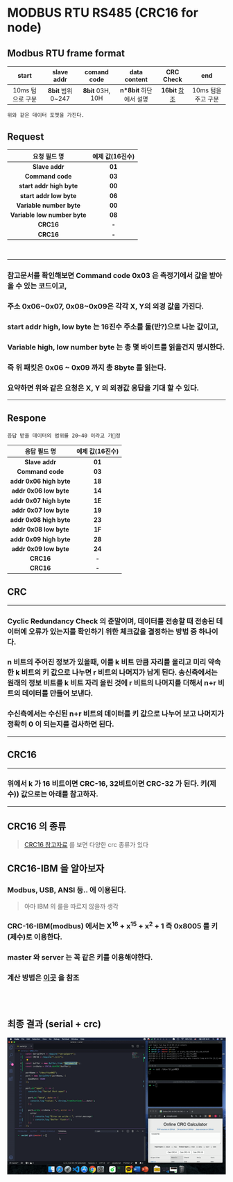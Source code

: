 # MODBUS RTU RS485 (CRC16 for node)

## Modbus RTU frame format  
|    start    |    slave addr     |    comand code    |    data content    |         CRC Check         |      end      |
| :---------: | :---------------: | :---------------: | :----------------: | :-----------------------: | :-----------: |
| 10ms 텀으로 구분 | **8bit** 범위 0~247 | **8bit** 03H, 10H | **n*8bit** 하단에서 설명 | **16bit** [참조](naver.com) | 10ms 텀을 주고 구분 |
    위와 같은 데이터 포맷을 가진다.

## Request
|             요청 필드 명              | 예제 값(16진수) |
| :------------------------------: | :--------: |
|        <b>Slave addr</b>         | <b>01</b>  |
|       <b>Command code</b>        | <b>03</b>  |
|   <b>start addr high byte</b>    | <b>00</b>  |
|    <b>start addr low byte</b>    | <b>06</b>  |
|   <b>Variable number byte </b>   | <b>00</b>  |
| <b>Variable low number byte </b> | <b>08</b>  |
|           <b>CRC16</b>           |  <b>-</b>  |
|           <b>CRC16</b>           |  <b>-</b>  |
<br>

---
### 참고문서를 확인해보면 Command code 0x03 은 측정기에서 값을 받아 올 수 있는 코드이고,  
### 주소 0x06\~0x07, 0x08\~0x09은 각각 X, Y의 외경 값을 가진다.
### start addr high, low byte 는 16진수 주소를 둘(반?)으로 나눈 값이고,
### Variable high, low number byte 는 총 몇 바이트를 읽을건지 명시한다.
### 즉 위 패킷은 0x06 \~ 0x09 까지 총 8byte 를 읽는다.
### 요약하면 위와 같은 요청은 X, Y 의 외경값 응답을 기대 할 수 있다.
---
## Respone
    응답 받을 데이터의 범위를 20~40 이라고 가정
|          응답 필드 명           | 예제 값(16진수) |
| :------------------------: | :--------: |
|     <b>Slave addr</b>      | <b>01</b>  |
|    <b>Command code</b>     | <b>03</b>  |
| <b>addr 0x06 high byte</b> | <b>18</b>  |
| <b>addr 0x06 low byte</b>  | <b>14</b>  |
| <b>addr 0x07 high byte</b> | <b>1E</b>  |
| <b>addr 0x07 low byte</b>  | <b>19</b>  |
| <b>addr 0x08 high byte</b> | <b>23</b>  |
| <b>addr 0x08 low byte</b>  | <b>1F</b>  |
| <b>addr 0x09 high byte</b> | <b>28</b>  |
| <b>addr 0x09 low byte</b>  | <b>24</b>  |
|        <b>CRC16</b>        |  <b>-</b>  |
|        <b>CRC16</b>        |  <b>-</b>  |


## CRC
---
### Cyclic Redundancy Check 의 준말이며, 데이터를 전송할 때 전송된 데이터에 오류가 있는지를 확인하기 위한 체크값을 결정하는 방법 중 하나이다.

### n 비트의 주어진 정보가 있을때, 이를 k 비트 만큼 자리를 올리고 미리 약속한 k 비트의 키 값으로 나누면 r 비트의 나머지가 남게 된다. 송신측에서는 원래의 정보 비트를 k 비트 자리 올린 것에 r 비트의 나머지를 더해서 n+r 비트의 데이터를 만들어 보낸다.

### 수신측에서는 수신된 n+r 비트의 데이터를 키 값으로 나누어 보고 나머지가 정확히 0 이 되는지를 검사하면 된다.
---

## CRC16
---
### 위에서 k 가 16 비트이면 CRC-16, 32비트이면 CRC-32 가 된다. 키(제수)) 값으로는 아래를 참고하자.
---

## CRC16 의 종류
 > [CRC16 참고자료](https://en.wikipedia.org/wiki/Cyclic_redundancy_check#Polynomial_representations_of_cyclic_redundancy_checks) 를 보면 다양한 crc 종류가 있다  
 
## **CRC16-IBM** 을 알아보자
### Modbus, USB, ANSI 등.. 에 이용된다.
> 아마 IBM 의 룰을 따르지 않을까 생각

### CRC-16-IBM(modbus) 에서는 X<sup>16</sup>  + x<sup>15</sup> + x<sup>2</sup> + 1 즉 0x8005 를 키(제수)로 이용한다.   
### master 와 server 는 꼭 같은 키를 이용해야한다.
### 계산 방법은 [이곳](https://m.blog.naver.com/PostView.nhn?blogId=h111922&logNo=220640536147&proxyReferer=https%3A%2F%2Fwww.google.com%2F) 을 참조
<br><br>
## **최종 결과 (serial + crc)**
![](./simulation/result.gif)


    

